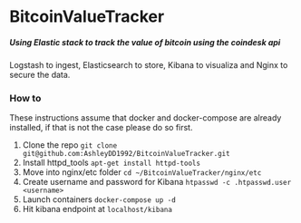 
# BitcoinValueTracker
##### Using Elastic stack to track the value of bitcoin using the coindesk api
Logstash to ingest, Elasticsearch to store, Kibana to visualiza and Nginx to secure the data.

### How to
These instructions assume that docker and docker-compose are already installed, if that is not the case please do so first.
1. Clone the repo `git clone git@github.com:AshleyDD1992/BitcoinValueTracker.git￼`
2. Install httpd_tools `apt-get install httpd-tools`
3. Move into nginx/etc folder `cd ~/BitcoinValueTracker/nginx/etc`
4. Create username and password for Kibana `htpasswd -c .htpasswd.user <username>`
5. Launch containers `docker-compose up -d`
6. Hit kibana endpoint at `localhost/kibana`
